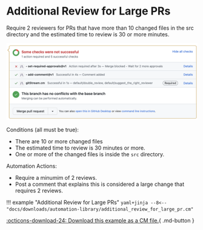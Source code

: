 # Additional Review for Large PRs
Require 2 reviewers for PRs that have more than 10 changed files in the src directory and the estimated time to review is 30 or more minutes.


![Additional Review for Large PRs](additional_review_for_large_pr.png)

Conditions (all must be true):

* There are 10 or more changed files
* The estimated time to review is 30 minutes or more.
* One or more of the changed files is inside the `src` directory.

Automation Actions:

* Require a minumim of 2 reviews.
* Post a comment that explains this is considered a large change that requires 2 reviews.

!!! example "Additional Review for Large PRs"
    ```yaml+jinja
    --8<-- "docs/downloads/automation-library/additional_review_for_large_pr.cm"
    ```
    <div class="result" markdown>
      <span>
      [:octicons-download-24: Download this example as a CM file.](/downloads/automation-library/additional_review_for_large_pr.cm){ .md-button }
      </span>
    </div>